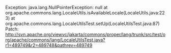 Exception:
    java.lang.NullPointerException: null
            at org.apache.commons.lang.LocaleUtils.isAvailableLocale(LocaleUtils.java:223)
            at org.apache.commons.lang.LocaleUtilsTest.setUp(LocaleUtilsTest.java:87)
Patch: <http://svn.apache.org/viewvc/jakarta/commons/proper/lang/trunk/src/test/org/apache/commons/lang/LocaleUtilsTest.java?r1=489749&r2=489748&pathrev=489749>
